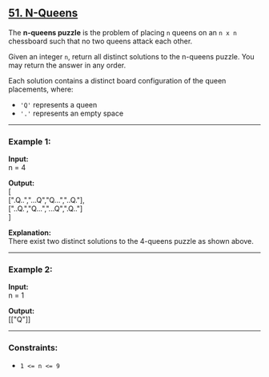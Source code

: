 ## [51. N-Queens](https://leetcode.com/problems/n-queens/)

The **n-queens puzzle** is the problem of placing `n` queens on an `n x n` chessboard such that no two queens attack each other.  

Given an integer `n`, return all distinct solutions to the n-queens puzzle. You may return the answer in any order.  

Each solution contains a distinct board configuration of the queen placements, where:  
- `'Q'` represents a queen  
- `'.'` represents an empty space  

---

### Example 1:
**Input:**  
n = 4  

**Output:**  
[  
 [".Q..","...Q","Q...","..Q."],  
 ["..Q.","Q...","...Q",".Q.."]  
]  

**Explanation:**  
There exist two distinct solutions to the 4-queens puzzle as shown above.  

---

### Example 2:
**Input:**  
n = 1  

**Output:**  
[["Q"]]  

---

### Constraints:
- `1 <= n <= 9`  
